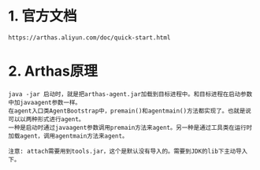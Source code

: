# 1. 官方文档
    https://arthas.aliyun.com/doc/quick-start.html
# 2. Arthas原理
    java -jar 启动时，就是把arthas-agent.jar加载到目标进程中。和目标进程在启动参数中加javaagent参数一样。
    在agent入口类AgentBootstrap中，premain()和agentmain()方法都实现了。也就是说可以以两种形式进行agent。
    一种是启动时通过javaagent参数调用premain方法来agent。另一种是通过工具类在运行时加载agent，调用agentmain方法来agent。

    注意: attach需要用到tools.jar，这个是默认没有导入的。需要到JDK的lib下主动导入下。